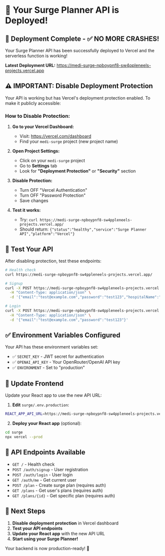 # 🎉 Your Surge Planner API is Deployed!

## 🚀 Deployment Complete - ✅ NO MORE CRASHES!

Your Surge Planner API has been successfully deployed to Vercel and the serverless function is working!

**Latest Deployment URL:** https://medi-surge-npboypnf8-sw4ppleneels-projects.vercel.app

## ⚠️ IMPORTANT: Disable Deployment Protection

Your API is working but has Vercel's deployment protection enabled. To make it publicly accessible:

### How to Disable Protection:

1. **Go to your Vercel Dashboard:**
   - Visit: https://vercel.com/dashboard
   - Find your `medi-surge` project (new project name)

2. **Open Project Settings:**
   - Click on your `medi-surge` project
   - Go to **Settings** tab
   - Look for **"Deployment Protection"** or **"Security"** section

3. **Disable Protection:**
   - Turn OFF "Vercel Authentication"
   - Turn OFF "Password Protection" 
   - Save changes

4. **Test it works:**
   - Try: `curl https://medi-surge-npboypnf8-sw4ppleneels-projects.vercel.app/`
   - Should return: `{"status":"healthy","service":"Surge Planner API","platform":"Vercel"}`

## 🧪 Test Your API

After disabling protection, test these endpoints:

```bash
# Health check
curl https://medi-surge-npboypnf8-sw4ppleneels-projects.vercel.app/

# Signup
curl -X POST https://medi-surge-npboypnf8-sw4ppleneels-projects.vercel.app/auth/signup \
  -H "Content-Type: application/json" \
  -d '{"email":"test@example.com","password":"test123","hospitalName":"Test Hospital"}'

# Login  
curl -X POST https://medi-surge-npboypnf8-sw4ppleneels-projects.vercel.app/auth/login \
  -H "Content-Type: application/json" \
  -d '{"email":"test@example.com","password":"test123"}'
```

## ✅ Environment Variables Configured

Your API has these environment variables set:
- ✅ `SECRET_KEY` - JWT secret for authentication
- ✅ `OPENAI_API_KEY` - Your OpenRouter/OpenAI API key  
- ✅ `ENVIRONMENT` - Set to "production"

## 🔗 Update Frontend

Update your React app to use the new API URL:

1. **Edit** `surge/.env.production`:
```bash
REACT_APP_API_URL=https://medi-surge-npboypnf8-sw4ppleneels-projects.vercel.app
```

2. **Deploy your React app** (optional):
```bash
cd surge
npx vercel --prod
```

## 🎯 API Endpoints Available

- `GET /` - Health check
- `POST /auth/signup` - User registration
- `POST /auth/login` - User login
- `GET /auth/me` - Get current user
- `POST /plan` - Create surge plan (requires auth)
- `GET /plans` - Get user's plans (requires auth)
- `GET /plans/{id}` - Get specific plan (requires auth)

## 🚀 Next Steps

1. **Disable deployment protection** in Vercel dashboard
2. **Test your API endpoints** 
3. **Update your React app** with the new API URL
4. **Start using your Surge Planner!** 

Your backend is now production-ready! 🎉
